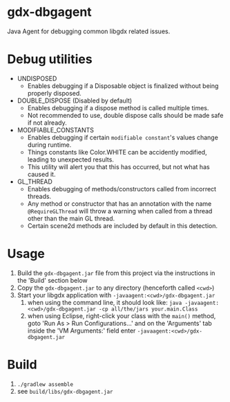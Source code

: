 # gdx-dbgagent

Java Agent for debugging common libgdx related issues.

# Debug utilities

* UNDISPOSED
  - Enables debugging if a Disposable object is finalized without being properly disposed.
* DOUBLE_DISPOSE (Disabled by default)
  - Enables debugging if a dispose method is called multiple times.
  - Not recommended to use, double dispose calls should be made safe if not already.
* MODIFIABLE_CONSTANTS
  - Enables debugging if certain `modifiable constant`'s values change during runtime.
  - Things constants like Color.WHITE can be accidently modified, leading to unexpected results.
  - This utility will alert you that this has occurred, but not what has caused it.
* GL_THREAD
  - Enables debugging of methods/constructors called from incorrect threads.
  - Any method or constructor that has an annotation with the name `@RequireGLThread` will throw a warning when called from a thread other than the main GL thread.
  - Certain scene2d methods are included by default in this detection.

# Usage

1. Build the `gdx-dbgagent.jar` file from this project via the instructions in the 'Build' section below
2. Copy the `gdx-dbgagent.jar` to any directory (henceforth called `<cwd>`)
3. Start your libgdx application with `-javaagent:<cwd>/gdx-dbgagent.jar`
    1. when using the command line, it should look like: `java -javaagent:<cwd>/gdx-dbgagent.jar -cp all/the/jars your.main.Class`
    2. when using Eclipse, right-click your class with the `main()` method, goto 'Run As > Run Configurations...' and on the 'Arguments' tab inside the 'VM Arguments:' field enter `-javaagent:<cwd>/gdx-dbgagent.jar`

# Build

1. `./gradlew assemble`
2. see `build/libs/gdx-dbgagent.jar`
